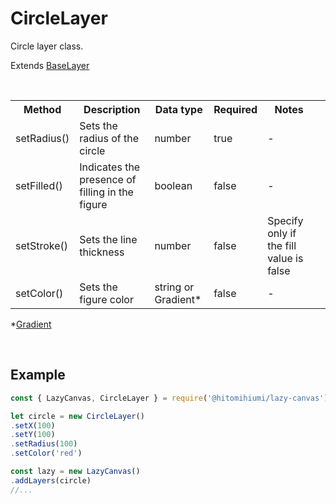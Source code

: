 # CircleLayer

Circle layer class.

Extends [BaseLayer](./baselayer.md)

<br>

<table>
    <tr>
        <th>Method</th>
        <th>Description</th>
        <th>Data type</th>
        <th>Required</th>
        <th>Notes<th>
    </tr>
    <tr>
        <td>setRadius()</td>
        <td>Sets the radius of the circle</td>
        <td>number</td>
        <td>true</td>
        <td>-</td>
    </tr>
    <tr>
        <td>setFilled()</td>
        <td>Indicates the presence of filling in the figure</td>
        <td>boolean</td>
        <td>false</td>
        <td>-</td>
    </tr>
    <tr>
        <td>setStroke()</td>
        <td>Sets the line thickness</td>
        <td>number</td>
        <td>false</td>
        <td>Specify only if the fill value is false</td>
    </tr>
    <tr>
        <td>setColor()</td>
        <td>Sets the figure color</td>
        <td>string or Gradient*</td>
        <td>false</td>
        <td>-</td>
    </tr>
</table>

*[Gradient](./gradient.md)

<br>

## Example

```js
const { LazyCanvas, CircleLayer } = require('@hitomihiumi/lazy-canvas')

let circle = new CircleLayer()
.setX(100)
.setY(100)
.setRadius(100)
.setColor('red')

const lazy = new LazyCanvas()
.addLayers(circle)
//...
```
